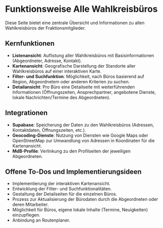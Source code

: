 # Funktionsweise Alle Wahlkreisbüros

Diese Seite bietet eine zentrale Übersicht und Informationen zu allen Wahlkreisbüros der Fraktionsmitglieder.

## Kernfunktionen

- **Listenansicht**: Auflistung aller Wahlkreisbüros mit Basisinformationen (Abgeordneter, Adresse, Kontakt).
- **Kartenansicht**: Geografische Darstellung der Standorte aller Wahlkreisbüros auf einer interaktiven Karte.
- **Filter- und Suchfunktion**: Möglichkeit, nach Büros basierend auf Region, Abgeordnetem oder anderen Kriterien zu suchen.
- **Detailansicht**: Pro Büro eine Detailseite mit weiterführenden Informationen (Öffnungszeiten, Ansprechpartner, angebotene Dienste, lokale Nachrichten/Termine des Abgeordneten).

## Integrationen

- **Supabase**: Speicherung der Daten zu den Wahlkreisbüros (Adressen, Kontaktdaten, Öffnungszeiten, etc.).
- **Geocoding-Dienste**: Nutzung von Diensten wie Google Maps oder OpenStreetMap zur Umwandlung von Adressen in Koordinaten für die Kartenansicht.
- **MdB-Profile**: Verlinkung zu den Profilseiten der jeweiligen Abgeordneten.

## Offene To-Dos und Implementierungsideen

- Implementierung der interaktiven Kartenansicht.
- Entwicklung der Filter- und Suchfunktionalitäten.
- Gestaltung der Detailseiten für die einzelnen Büros.
- Prozess zur Aktualisierung der Bürodaten durch die Abgeordneten oder deren Mitarbeiter.
- Möglichkeit für Büros, eigene lokale Inhalte (Termine, Neuigkeiten) einzupflegen.
- Anbindung an Routenplaner.
